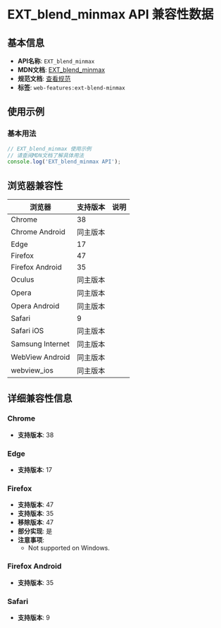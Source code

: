 # EXT_blend_minmax API 兼容性数据

## 基本信息

- **API名称**: `EXT_blend_minmax`
- **MDN文档**: [EXT_blend_minmax](https://developer.mozilla.org/docs/Web/API/EXT_blend_minmax)
- **规范文档**: [查看规范](https://registry.khronos.org/webgl/extensions/EXT_blend_minmax/)
- **标签**: `web-features:ext-blend-minmax`

## 使用示例

### 基本用法

```javascript
// EXT_blend_minmax 使用示例
// 请查阅MDN文档了解具体用法
console.log('EXT_blend_minmax API');
```

## 浏览器兼容性

| 浏览器 | 支持版本 | 说明 |
|--------|----------|------|
| Chrome | 38 |  |
| Chrome Android | 同主版本 |  |
| Edge | 17 |  |
| Firefox | 47 |  |
| Firefox Android | 35 |  |
| Oculus | 同主版本 |  |
| Opera | 同主版本 |  |
| Opera Android | 同主版本 |  |
| Safari | 9 |  |
| Safari iOS | 同主版本 |  |
| Samsung Internet | 同主版本 |  |
| WebView Android | 同主版本 |  |
| webview_ios | 同主版本 |  |

## 详细兼容性信息

### Chrome

- **支持版本**: 38

### Edge

- **支持版本**: 17

### Firefox

- **支持版本**: 47
- **支持版本**: 35
- **移除版本**: 47
- **部分实现**: 是
- **注意事项**:
  - Not supported on Windows.

### Firefox Android

- **支持版本**: 35

### Safari

- **支持版本**: 9

